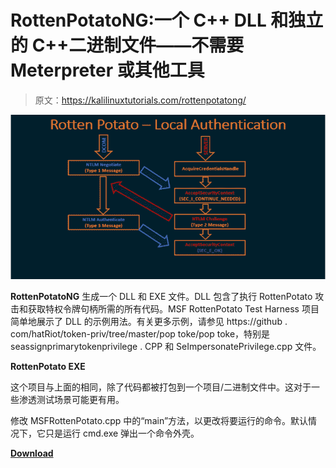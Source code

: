# RottenPotatoNG:一个 C++ DLL 和独立的 C++二进制文件——不需要 Meterpreter 或其他工具

> 原文：<https://kalilinuxtutorials.com/rottenpotatong/>

[![](img/bb0c63d5b6d27658d5bafa43b58c7cd4.png)](https://blogger.googleusercontent.com/img/a/AVvXsEjqTF5stwsafQwU1Fo5Sajyrm_VoGY1q1VfA9xRNGmQ7DJ3ko9HvDSXd_Gdf56j5BUySgCwWSv83XQJ4sBl3k3HmltsOjsfs9_N47NpqALKoGGwj_HSXdwVxb9O4rWMIObObMCYblBbJ2THN6afEepxfMxi_pnj_JPMZJwSt_Xmu27xHFWsFc7uDgyw=s728)

**RottenPotatoNG** 生成一个 DLL 和 EXE 文件。DLL 包含了执行 RottenPotato 攻击和获取特权令牌句柄所需的所有代码。MSF RottenPotato Test Harness 项目简单地展示了 DLL 的示例用法。有关更多示例，请参见 https://github . com/hatRiot/token-priv/tree/master/pop toke/pop toke，特别是 seassignprimarytokenprivilege . CPP 和 SeImpersonatePrivilege.cpp 文件。

**RottenPotato EXE**

这个项目与上面的相同，除了代码都被打包到一个项目/二进制文件中。这对于一些渗透测试场景可能更有用。

修改 MSFRottenPotato.cpp 中的“main”方法，以更改将要运行的命令。默认情况下，它只是运行 cmd.exe 弹出一个命令外壳。

[**Download**](https://github.com/breenmachine/RottenPotatoNG)